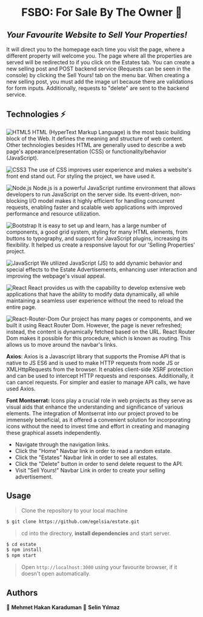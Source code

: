 <h1 align="center"> FSBO: For Sale By The Owner 👋</h1>

## _Your Favourite Website to Sell Your Properties!_

It will direct you to the homepage each time you visit the page, where a different property will welcome you. The page where all the properties are served will be redirected to if you click on the Estates tab. You can create a new selling post and POST backend service (Requests can be seen in the console) by clicking the Sell Yours! tab on the menu bar. When creating a new selling post, you must add the image url because there are validations for form inputs. Additionally, requests to "delete" are sent to the backend service.

## Technologies ⚡

![HTML5](https://img.shields.io/badge/-HTML5-blue?style=flat&logo=html5&logoColor=white)
HTML (HyperText Markup Language) is the most basic building block of the Web. It defines the meaning and structure of web content. Other technologies besides HTML are generally used to describe a web page's appearance/presentation (CSS) or functionality/behavior (JavaScript).

![CSS3](https://img.shields.io/badge/-CSS3-blue?style=flat&logo=css3)
The use of CSS improves user experience and makes a website's front end stand out. For styling the project, we have used it.

![Node.js](https://img.shields.io/badge/Node.js-43853D?style=flat&logo=node.js&logoColor=white)
Node.js is a powerful JavaScript runtime environment that allows developers to run JavaScript on the server side. Its event-driven, non-blocking I/O model makes it highly efficient for handling concurrent requests, enabling faster and scalable web applications with improved performance and resource utilization.

![Bootstrap](https://img.shields.io/badge/-Bootstrap-blue?style=flat&logo=bootstrap)
It is easy to set up and learn, has a large number of components, a good grid system, styling for many HTML elements, from buttons to typography, and support for JavaScript plugins, increasing its flexibility. It helped us create a responsive layout for our 'Selling Properties' project.

![JavaScript](https://img.shields.io/badge/-JavaScript-black?style=flat&logo=javascript)
We utilized JavaScript (JS) to add dynamic behavior and special effects to the Estate Advertisements, enhancing user interaction and improving the webpage's visual appeal.

![React](https://img.shields.io/badge/-React-darkblue?style=flat&logo=react)
React provides us with the capability to develop extensive web applications that have the ability to modify data dynamically, all while maintaining a seamless user experience without the need to reload the entire page. 

![React-Router-Dom](https://img.shields.io/badge/React_Router-CA4245?style=flat&logo=react-router&logoColor=white)
Our project has many pages or components, and we built it using React Router Dom. However, the page is never refreshed; instead, the content is dynamically fetched based on the URL. React Router Dom makes it possible for this procedure, which is known as routing. This allows us to move around the navbar's links.

**Axios**: Axios is a Javascript library that supports the Promise API that is native to JS ES6 and is used to make HTTP requests from node JS or XMLHttpRequests from the browser. It enables client-side XSRF protection and can be used to intercept HTTP requests and responses. Additionally, it can cancel requests. For simpler and easier to manage API calls, we have used Axios.

**Font Montserrat:** Icons play a crucial role in web projects as they serve as visual aids that enhance the understanding and significance of various elements. The integration of Montserrat into our project proved to be immensely beneficial, as it offered a convenient solution for incorporating icons without the need to invest time and effort in creating and managing these graphical assets independently. 

- Navigate through the navigation links.
- Click the "Home" Navbar link in order to read a random estate.
- Click the "Estates" Navbar link in order to see all estates.
- Click the "Delete" button in order to send delete request to the API.
- Visit "Sell Yours!" Navbar Link in order to create your selling advertisement.

## Usage

> Clone the repository to your local machine

```sh
$ git clone https://github.com/egelsia/estate.git
```

> cd into the directory, **install dependencies** and start server.

```sh
$ cd estate
$ npm install
$ npm start
```

> Open `http://localhost:3000` using your favourite browser, if it doesn't open automatically.

## Authors

👤 **Mehmet Hakan Karaduman**
👤 **Selin Yılmaz**
